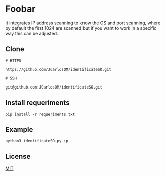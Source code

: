 # Foobar

It integrates IP address scanning to know the OS and port scanning, where by default the first 1024 are scanned but if you want to work in a specific way this can be adjusted.

## Clone

```
# HTTPS

https://github.com/JCarlosQM/identificateSO.git

# SSH

git@github.com:JCarlosQM/identificateSO.git
```

## Install requeriments

```
pip install -r requeriments.txt
```

## Example

```
python3 identificateSO.py ip

```


## License

  [MIT](https://choosealicense.com/licenses/mit/)
